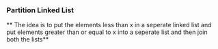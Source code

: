 ### Partition Linked List

  ** The idea is to put the elements less than x in a seperate linked list 
    and put elements greater than or equal to  x into a seperate list and then join both the lists**

    

